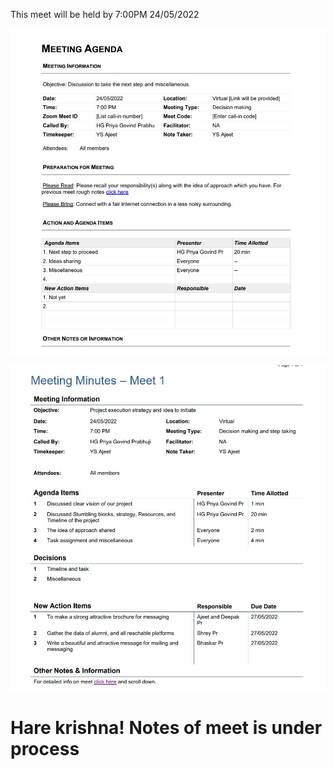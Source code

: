 This meet will be held by 7:00PM 24/05/2022

![image](https://github.com/kuber-to-prabhupad/Project1/blob/main/data/Meet%201.jpeg)










![image](https://github.com/kuber-to-prabhupad/Project1/blob/main/data/MoM%201.jpeg)


# Hare krishna! Notes of meet is under process
